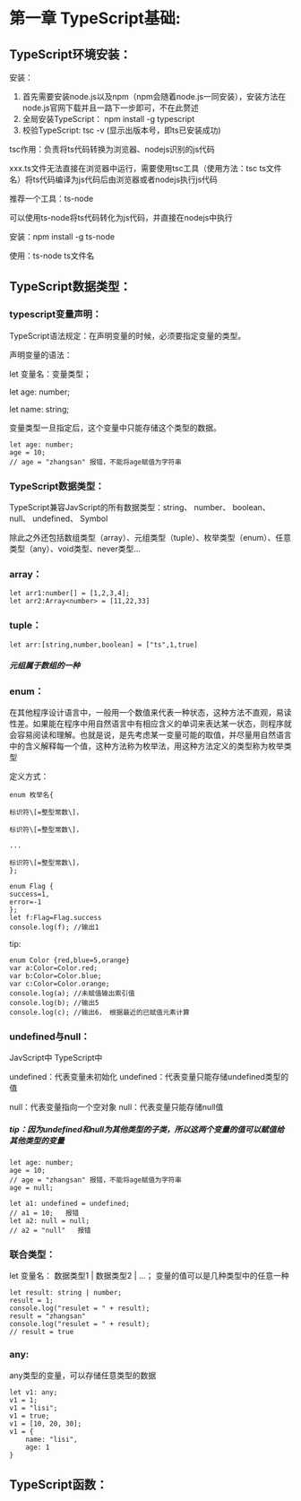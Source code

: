 # 第一章 TypeScript基础:

## TypeScript环境安装：

安装：

1. 首先需要安装node.js以及npm（npm会随着node.js一同安装），安装方法在node.js官网下载并且一路下一步即可，不在此赘述
2. 全局安装TypeScript： npm install -g typescript
3. 校验TypeScript: tsc -v \(显示出版本号，即ts已安装成功\)

tsc作用：负责将ts代码转换为浏览器、nodejs识别的js代码

xxx.ts文件无法直接在浏览器中运行，需要使用tsc工具（使用方法：tsc  ts文件名）将ts代码编译为js代码后由浏览器或者nodejs执行js代码

推荐一个工具：ts-node

可以使用ts-node将ts代码转化为js代码，并直接在nodejs中执行

安装：npm install -g ts-node

使用：ts-node ts文件名

## TypeScript数据类型：

### typescript变量声明：

TypeScript语法规定：在声明变量的时候，必须要指定变量的类型。

声明变量的语法：

let 变量名：变量类型；

let age: number;

let name: string;

变量类型一旦指定后，这个变量中只能存储这个类型的数据。

```
let age: number;
age = 10;
// age = "zhangsan" 报错，不能将age赋值为字符串
```

### TypeScript数据类型：

TypeScript兼容JavScript的所有数据类型：string、 number、 boolean、 null、 undefined、 Symbol

除此之外还包括数组类型（array）、元组类型（tuple）、枚举类型（enum）、任意类型（any）、void类型、never类型...

### array：

```
let arr1:number[] = [1,2,3,4];
let arr2:Array<number> = [11,22,33]
```

### tuple：

```
let arr:[string,number,boolean] = ["ts",1,true]
```

##### 元组属于数组的一种

### enum：

在其他程序设计语言中，一般用一个数值来代表一种状态，这种方法不直观，易读性差。如果能在程序中用自然语言中有相应含义的单词来表达某一状态，则程序就会容易阅读和理解。也就是说，是先考虑某一变量可能的取值，并尽量用自然语言中的含义解释每一个值，这种方法称为枚举法，用这种方法定义的类型称为枚举类型

定义方式：

```
enum 枚举名{

标识符\[=整型常数\]，

标识符\[=整型常数\]，

...

标识符\[=整型常数\]，
};
```

```
enum Flag {
success=1, 
error=-1
};
let f:Flag=Flag.success
console.log(f); //输出1
```

tip:

```
enum Color {red,blue=5,orange}
var a:Color=Color.red;
var b:Color=Color.blue;
var c:Color=Color.orange;
console.log(a); //未赋值输出索引值
console.log(b); //输出5
console.log(c); //输出6， 根据最近的已赋值元素计算
```

### undefined与null：

JavScript中                                                                        TypeScript中

undefined：代表变量未初始化                                         undefined：代表变量只能存储undefined类型的值

null：代表变量指向一个空对象                                        null：代表变量只能存储null值

##### tip：因为undefined和null为其他类型的子类，所以这两个变量的值可以赋值给其他类型的变量

```
let age: number;
age = 10;
// age = "zhangsan" 报错，不能将age赋值为字符串
age = null;

let a1: undefined = undefined;
// a1 = 10;   报错
let a2: null = null;
// a2 = "null"   报错
```

### 联合类型：

let 变量名： 数据类型1 \| 数据类型2 \|  ...；      变量的值可以是几种类型中的任意一种

```
let result: string | number;
result = 1;
console.log("resulet = " + result);
result = "zhangsan"
console.log("resulet = " + result);
// result = true
```

### any:

any类型的变量，可以存储任意类型的数据

```
let v1: any;
v1 = 1;
v1 = "lisi";
v1 = true;
v1 = [10, 20, 30];
v1 = {
    name: "lisi",
    age: 1
}
```

## TypeScript函数：



